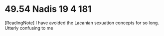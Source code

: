 # 49.54 Nadis 19 4 181

[ReadingNote] I have avoided the Lacanian sexuation concepts for so long. Utterly confusing to me
